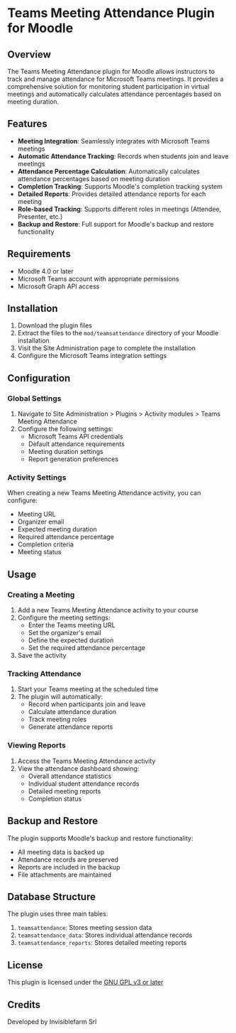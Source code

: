 # Teams Meeting Attendance Plugin for Moodle

## Overview
The Teams Meeting Attendance plugin for Moodle allows instructors to track and manage attendance for Microsoft Teams meetings. It provides a comprehensive solution for monitoring student participation in virtual meetings and automatically calculates attendance percentages based on meeting duration.

## Features
- **Meeting Integration**: Seamlessly integrates with Microsoft Teams meetings
- **Automatic Attendance Tracking**: Records when students join and leave meetings
- **Attendance Percentage Calculation**: Automatically calculates attendance percentages based on meeting duration
- **Completion Tracking**: Supports Moodle's completion tracking system
- **Detailed Reports**: Provides detailed attendance reports for each meeting
- **Role-based Tracking**: Supports different roles in meetings (Attendee, Presenter, etc.)
- **Backup and Restore**: Full support for Moodle's backup and restore functionality

## Requirements
- Moodle 4.0 or later
- Microsoft Teams account with appropriate permissions
- Microsoft Graph API access

## Installation
1. Download the plugin files
2. Extract the files to the `mod/teamsattendance` directory of your Moodle installation
3. Visit the Site Administration page to complete the installation
4. Configure the Microsoft Teams integration settings

## Configuration
### Global Settings
1. Navigate to Site Administration > Plugins > Activity modules > Teams Meeting Attendance
2. Configure the following settings:
   - Microsoft Teams API credentials
   - Default attendance requirements
   - Meeting duration settings
   - Report generation preferences

### Activity Settings
When creating a new Teams Meeting Attendance activity, you can configure:
- Meeting URL
- Organizer email
- Expected meeting duration
- Required attendance percentage
- Completion criteria
- Meeting status

## Usage
### Creating a Meeting
1. Add a new Teams Meeting Attendance activity to your course
2. Configure the meeting settings:
   - Enter the Teams meeting URL
   - Set the organizer's email
   - Define the expected duration
   - Set the required attendance percentage
3. Save the activity

### Tracking Attendance
1. Start your Teams meeting at the scheduled time
2. The plugin will automatically:
   - Record when participants join and leave
   - Calculate attendance duration
   - Track meeting roles
   - Generate attendance reports

### Viewing Reports
1. Access the Teams Meeting Attendance activity
2. View the attendance dashboard showing:
   - Overall attendance statistics
   - Individual student attendance records
   - Detailed meeting reports
   - Completion status

## Backup and Restore
The plugin supports Moodle's backup and restore functionality:
- All meeting data is backed up
- Attendance records are preserved
- Reports are included in the backup
- File attachments are maintained

## Database Structure
The plugin uses three main tables:
1. `teamsattendance`: Stores meeting session data
2. `teamsattendance_data`: Stores individual attendance records
3. `teamsattendance_reports`: Stores detailed meeting reports

## License
This plugin is licensed under the [GNU GPL v3 or later](http://www.gnu.org/copyleft/gpl.html)

## Credits
Developed by Invisiblefarm Srl 
